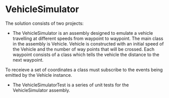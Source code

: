 VehicleSimulator
================
The solution consists of two projects:
- The VehicleSimulator is an assembly designed to emulate a vehicle travelling at different speeds from waypoint to waypoint.
The main class in the assembly is Vehicle. Vehicle is constructed with an initial speed of the Vehicle and the number of way points 
that will be crossed. Each waypoint consists of a class which tells the vehicle the distance to the next waypoint.

To receieve a set of coordinates a class must subscribe to the events being emitted by the Vehicle instance.



- The VehicleSimulatorTest is a series of unit tests for the VehicleSimulator assembly. 
